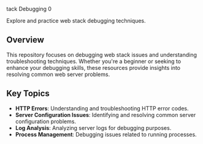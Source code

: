 tack Debugging 0

Explore and practice web stack debugging techniques.

## Overview

This repository focuses on debugging web stack issues and understanding troubleshooting techniques. Whether you're a beginner or seeking to enhance your debugging skills, these resources provide insights into resolving common web server problems.

## Key Topics

- **HTTP Errors**: Understanding and troubleshooting HTTP error codes.
- **Server Configuration Issues**: Identifying and resolving common server configuration problems.
- **Log Analysis**: Analyzing server logs for debugging purposes.
- **Process Management**: Debugging issues related to running processes.
